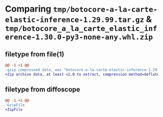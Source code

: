 # Comparing `tmp/botocore-a-la-carte-elastic-inference-1.29.99.tar.gz` & `tmp/botocore_a_la_carte_elastic_inference-1.30.0-py3-none-any.whl.zip`

## filetype from file(1)

```diff
@@ -1 +1 @@
-gzip compressed data, was "botocore-a-la-carte-elastic-inference-1.29.99.tar", last modified: Sat Mar 25 01:22:40 2023, max compression
+Zip archive data, at least v2.0 to extract, compression method=deflate
```

## filetype from diffoscope

```diff
@@ -1 +1 @@
-GzipFile
+ZipFile
```

